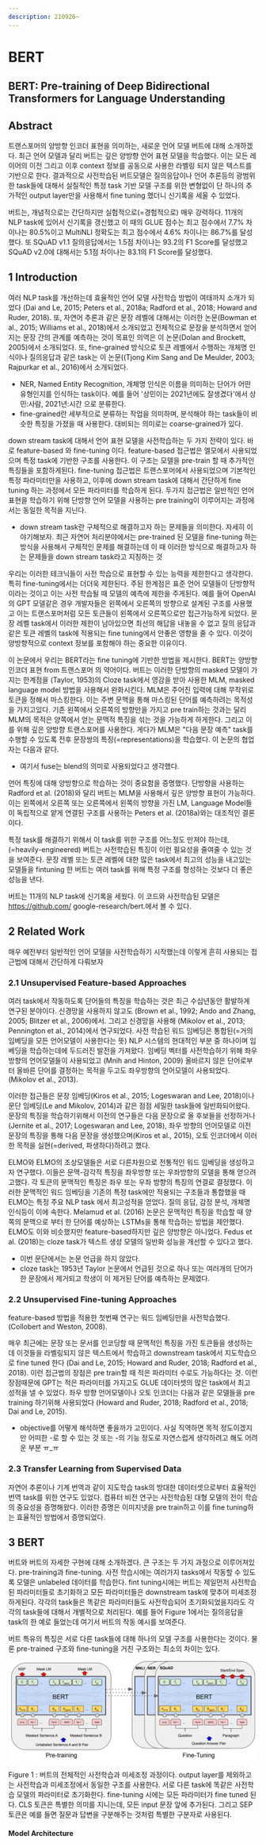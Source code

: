 ```yaml
---
description: 210926~
---
```


# BERT

## BERT: Pre-training of Deep Bidirectional Transformers for Language Understanding



## Abstract

트랜스포머의 양방향 인코더 표현을 의미하는, 새로운 언어 모델 버트에 대해 소개하겠다. 최근 언어 모델과 달리 버트는 깊은 양방향 언어 표현 모델을 학습했다. 이는 모든 레이어의 이전 그리고 이후 context 정보를 공동으로 사용한 라벨링 되지 않은 텍스트를 기반으로 한다. 결과적으로 사전학습된 버트모델은 질의응답이나 언어 추론등의 광범위한 task들에 대해서 실질적인 특정 task 기반 모델 구조를 위한 변형없이 단 하나의 추가적인 output layer만을 사용해서 fine tuning 했더니 신기록을 세울 수 있었다.

버트는, 개념적으로는 간단하지만 실험적으로\(=경험적으로\) 매우 강력하다. 11개의 NLP task에 있어서 신기록을 갱신했고 이 때의 GLUE 점수는 최고 점수에서 7.7% 차이나는 80.5%이고 MultiNLI 정확도는 최고 점수에서 4.6% 차이나는 86.7%를 달성했다. 또 SQuAD v1.1 질의응답에서는 1.5점 차이나는 93.2의 F1 Score를 달성했고 SQuAD v2.0에 대해서는 5.1점 차이나는 83.1의 F1 Score를 달성했다.



## 1 Introduction

여러 NLP task를 개선하는데 효율적인 언어 모델 사전학습 방법이 여태까지 소개가 되었다 \(Dai and Le, 2015; Peters et al., 2018a; Radford et al., 2018; Howard and Ruder, 2018\). 또, 자연어 추론과 같은 문장 레벨에 대해서는 이러한 논문\(Bowman et al., 2015; Williams et al., 2018\)에서 소개되었고 전체적으로 문장을 분석하면서 얻어지는 문장 간의 관계를 예측하는 것이 목표인 의역은 이 논문\(Dolan and Brockett, 2005\)에서 소개되었다. 또, fine-grained 방식으로 토큰 레벨에서 수행하는 개체명 인식이나 질의응답과 같은 task는 이 논문\(\(Tjong Kim Sang and De Meulder, 2003; Rajpurkar et al., 2016\)에서 소개되었다.

* NER, Named Entity Recognition, 개체명 인식은 이름을 의미하는 단어가 어떤 유형인지를 인식하는 task이다. 예를 들어 '상민이는 2021년에도 잘생겼다'에서 상민:사람, 2021년:시간 으로 분류한다.
* fine-grained란 세부적으로 분류하는 작업을 의미하며, 분석해야 하는 task들이 비슷한 특징을 가졌을 때 사용한다. 대비되는 의미로는 coarse-grained가 있다. 

down stream task에 대해서 언어 표현 모델을 사전학습하는 두 가지 전략이 있다. 바로 feature-based 와 fine-tuning 이다. feature-based 접근법은 엘모에서 사용되었으며 특정 task에 기반한 구조를 사용한다. 이 구조는 모델을 pre-train 할 때 추가적인 특징들을 포함하게된다. fine-tuning 접근법은 트랜스포머에서 사용되었으며 기본적인 특정 파라미터만을 사용하고, 이후에 down stream task에 대해서 간단하게 fine tuning 하는 과정에서 모든 파라미터를 학습하게 된다. 두가지 접근법은 일반적인 언어 표현을 학습하기 위해 단방향 언어 모델을 사용하는 pre training이 이루어지는 과정에서는 동일한 목적을 지닌다.

* down stream task란 구체적으로 해결하고자 하는 문제들을 의미한다. 자세히 이야기해보자. 최근 자연어 처리분야에서는 pre-trained 된 모델을 fine-tuning 하는 방식을 사용해서 구체적인 문제를 해결하는데 이 때 이러한 방식으로 해결하고자 하는 문제들을 down stream task라고 지칭하는 것

우리는 이러한 테크닉들이 사전 학습으로 표현할 수 있는 능력을 제한한다고 생각한다. 특히 fine-tuning에서는 더더욱 제한된다. 주된 한계점은 표준 언어 모델들이 단방향적이라는 것이고 이는 사전 학습될 때 모델의 예측에 제한을 주게된다. 예를 들어 OpenAI의 GPT 모델같은 경우 개발자들은 왼쪽에서 오른쪽의 방향으로 설계된 구조를 사용했고 이는 트랜스포머처럼 모든 토큰들이  왼쪽에서 오른쪽으로만 접근가능하게 되었다. 문장 레벨 task에서 이러한 제한이 남아있으면 최선의 해답을 내놓을 수 없고 질의 응답과 같은 토큰 레벨의 task에 적용되는 fine tuning에서 안좋은 영향을 줄 수 있다. 이것이 양방향적으로 context 정보를 포함해야 하는 중요한 이유이다.

이 논문에서 우리는 BERT라는 fine tuning에 기반한 방법을 제시한다. BERT는 양방향 인코더 표현 from 트랜스포머 의 약어이다. 버트는 이러한 단방향의 masked 모델이 가지는 한계점을 \(Taylor, 1953\)의 Cloze task에서 영감을 받아 사용한 MLM, masked language model 방법을 사용해서 완화시킨다. MLM은 주어진 입력에 대해 무작위로 토큰을 정해서 마스킹한다. 이는 주변 문맥을 통해 마스킹된 단어를 예측하려는 목적성을 가지고있다. 기존 왼쪽에서 오른쪽의 방향만을 가지고 pre train하는 것과는 달리 MLM의 목적은 양쪽에서 얻는 문맥적 특징을 섞는 것을 가능하게 하게한다. 그리고 이를 위해 깊은 양방향 트랜스포머를 사용한다. 게다가 MLM은 "다음 문장 예측" task를 수행할 수 있도록 전후 문장쌍의 특징\(=representations\)을 학습했다. 이 논문의 협업자는 다음과 같다.

* 여기서 fuse는 blend의 의미로 사용되었다고 생각했다.

언어 특징에 대해 양방향으로 학습하는 것이 중요함을 증명했다. 단방향을 사용하는 Radford et al. \(2018\)와 달리 버트는 MLM을 사용해서 깊은 양방향 표현이 가능하다. 이는 왼쪽에서 오른쪽 또는 오른쪽에서 왼쪽의 방향을 가진 LM, Language Model들이 독립적으로 얕게 연결된 구조를 사용하는 Peters et al. \(2018a\)와는 대조적인 결론이다.

특정 task를  해결하기 위해서 이 task를 위한 구조를 어느정도 만져야 하는데,\(=heavily-engineered\) 버트는 사전학습된 특징이 이런 필요성을 줄여줄 수 있는 것을 보여준다. 문장 레벨 또는 토큰 레벨에 대한 많은 task에서 최고의 성능을 내고있는 모델들을 fintuning 한 버트는 여러 task를 위해 특정 구조를 형성하는 것보다 더 좋은 성능을 낸다.

버트는 11개의 NLP task에 신기록을 세웠다. 이 코드와 사전학습된 모델은 https://github.com/ google-research/bert.에서 볼 수 있다.



## 2 Related Work

매우 예전부터 일반적인 언어 모델을 사전학습하기 시작했는데 이렇게 흔히 사용되는 접근법에 대해서 간단하게 다뤄보자

### 2.1 Unsupervised Feature-based Approaches

여러  task에서 작동하도록 단어들의 특징을 학습하는 것은 최근 수십년동안 활발하게 연구된 분야이다. 신경망을 사용하지 않고도 \(Brown et al., 1992; Ando and Zhang, 2005; Blitzer et al., 2006\)에서. 그리고 신경망을 사용해 \(Mikolov et al., 2013; Pennington et al., 2014\)에서 연구되었다. 사전 학습된 워드 임베딩은 통합된\(=거의 임베딩을 모든 언어모델이 사용한다는 뜻\) NLP 시스템의 현대적인 부분 중 하나이며 임베딩을 학습하는데에 두드러진 발전을 가져왔다. 임베딩 벡터를 사전학습하기 위해 좌우방향의 언어모델들이 사용되었고 \(Mnih and Hinton, 2009\) 올바르지 않은 단어로부터 올바른 단어를 결정하는 목적을 두고도 좌우방향의 언어모델이 사용되었다. \(Mikolov et al., 2013\).

이러한 접근들은 문장 임베딩\(Kiros et al., 2015; Logeswaran and Lee, 2018\)이나 문단 임베딩\(Le and Mikolov, 2014\)과 같은 점점 세밀한 task들에 일반화되어왔다. 문장의 특징을 학습하기위해서 이전의 연구들은 다음 문장으로 올 후보들을 선정하거나\(Jernite et al., 2017; Logeswaran and Lee, 2018\), 좌우 방향의 언어모델로 이전 문장의 특징을 통해 다음 문장을 생성했으며\(Kiros et al., 2015\), 오토 인코더에서 이러한 목적을 실현\(=derived, 파생하다\)하려고 했다. 

ELMO와 ELMO의 조상모델들은 서로 다른차원으로 전통적인 워드 임베딩을 생성하고자 연구했다. 이들은 문맥-감각적 특징을 좌우방향 또는 우좌방향의 모델을 통해 얻으려고했다. 각 토큰의 문맥적인 특징은 좌우 또는 우좌 방향의 특징의 연결로 결정했다. 이러한 문맥적인 워드 임베딩을 기존의 특정 task에만 적용되는 구조들과 통합했을 때 ELMO는 특정 주요 NLP task 에서 최고성적을 얻었다. 질의 응답, 감정 분석, 개체명 인식등이 이에 속한다. Melamud et al. \(2016\) 논문은 문맥적인 특징을 학습할 때 양쪽의 문맥으로 부터 한 단어를 예상하는 LSTMs을 통해 학습하는 방법을 제안했다. ELMO도 이와 비슷했지만 feature-based하지만 깊은 양방향은 아니었다. Fedus et al. \(2018\)는 cloze task가 텍스트 생성 모델의 일반화 성능을 개선할 수 있다고 했다.

* 이번 문단에서는 논문 언급을 하지 않았다.
* cloze task는 1953년 Taylor 논문에서 언급된 것으로 하나 또는 여러개의 단어가 한 문장에서 제거되고 학생이 이 제거된 단어를 예측하는 문제였다.



### 2.2 Unsupervised Fine-tuning Approaches

feature-based 방법을 적용한 첫번째 연구는 워드 임베딩만을 사전학습했다. \(Collobert and Weston, 2008\).

매우 최근에는 문장 또는 문서를 인코딩할 때 문맥적인 특징을 가진 토큰들을 생성하는데 이것들을 라벨링되지 않은 텍스트에서 학습하고 downstream task에서 지도학습으로 fine tuned 한다 \(Dai and Le, 2015; Howard and Ruder, 2018; Radford et al., 2018\). 이런 접근법의 장점은 pre train할 때 적은 파라미터 수로도 가능하다는 것. 이런 장점때문에 GPT는 적은 파라미터를 가지고도 GLUE 데이터셋의 많은 task에서 최고 성적을 낼 수 있었다. 좌우 방향 언어모델이나 오토 인코더는 다음과 같은 모델들을 pre training 하기위해 사용되었다 \(Howard and Ruder, 2018; Radford et al., 2018; Dai and Le, 2015\).

* objective를 어떻게 해석하면 좋을까가 고민이다. 사실 직역하면 목적 정도이겠지만 어떠한 -로 할 수 있는 것 또는 -의 기능 정도로 자연스럽게 생각하려고 해도 어려운 부분 ㅠ\_ㅠ



### 2.3 Transfer Learning from Supervised Data

자연어 추론이나 기계 번역과 같이 지도학습 task의 방대한 데이터셋으로부터 효율적인 번역 task를 위한 연구도 있었다. 컴퓨터 비전 연구는 사전학습된 대형 모델의 전이 학습의 중요성을 증명해왔다. 이러한 증명은 이미지넷을 pre train하고 이를 fine tuning하는 효율적인 방법에서 증명되었다.



## 3 BERT 

버트와 버트의 자세한 구현에 대해 소개하겠다. 큰 구조는 두 가지 과정으로 이루어져있다. pre-training과 fine-tuning. 사전 학습시에는 여러가지 tasks에서 작동할 수 있도록 모델은 unlabeled 데이터를 학습한다. fint tuning시에는 버트는 제일먼저 사전학습된 파라미터들로 초기화하고 모든 파라미터들은 downstream task에 맞추어 미세조정하게된다. 각각의 task들은 똑같은 파라미터들도 사전학습되어 초기화되었을지라도 각각의 task들에 대해서 개별적으로 처리된다. 예를 들어 Figure 1에서는 질의응답을 task의 한 예로 들었는데 여기서 버트의 작동 예시를 보여준다.

버트 특유의 특징은 서로 다른 task들에 대해 하나의 모델 구조를 사용한다는 것이다. 물론 pre-trained 구조와 fine-tuning을 거친 구조와는 최소의 차이는 있다.

![](../../.gitbook/assets/image%20%281209%29.png)

Figure 1 : 버트의 전체적인 사전학습과 미세조정 과정이다. output layer를 제외하고는 사전학습과 미세조정에서 동일한 구조를 사용한다. 서로 다른 task에 똑같은 사전학습 모델의 파라미터로 초기화한다. fine-tuning 시에는 모든 파라미터가 fine tuned 된다. CLS 토큰은 특별한 의미를 지니는데, 모든 input 문장 앞에 추가된다. 그리고 SEP 토큰은 예를 들면 질문과 답변을 구분해주는 것처럼 특별한 구분자로 사용된다.

#### Model Architecture





